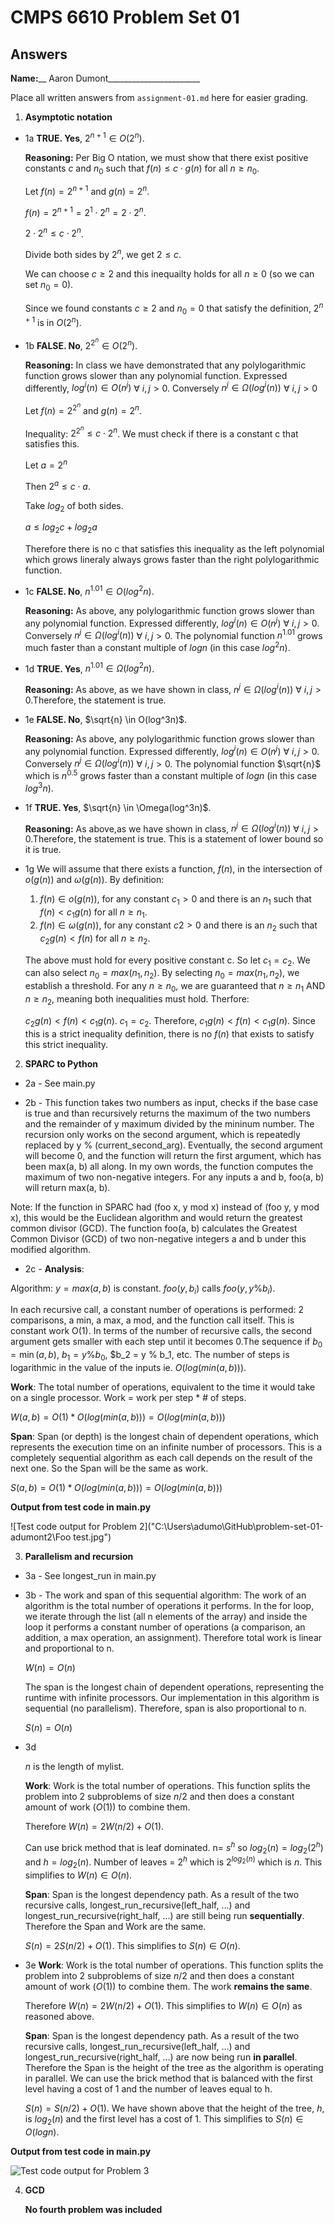   # CMPS 6610 Problem Set 01
## Answers

**Name:**__ Aaron Dumont_______________________


Place all written answers from `assignment-01.md` here for easier grading.

1. **Asymptotic notation**
  - 1a **TRUE. Yes**, $2^{n+1} \in O(2^n)$.

    **Reasoning:**
    Per Big O ntation, we must show that there exist positive constants $c$ and $n_0$ such that $f(n) \le c \cdot g(n)$ for all $n \ge n_0$.

    Let $f(n) = 2^{n+1}$ and $g(n) = 2^n$.

    $f(n) = 2^{n+1} = 2^1 \cdot 2^n = 2 \cdot 2^n$.

    $2 \cdot 2^n \le c \cdot 2^n$.

    Divide both sides by $2^n$, we get $2 \le c$.

    We can choose $c \ge 2$ and this inequailty holds for all $n \ge 0$ (so we can set $n_0 = 0$).

    Since we found constants $c \ge 2$ and $n_0 = 0$ that satisfy the definition, $2^{n+1}$ is in $O({2^n})$. 


  - 1b  **FALSE. No**, $2^{2^n} \in O(2^n)$.

    **Reasoning:** In class we have demonstrated that any polylogarithmic function grows slower than any polynomial function. Expressed differently, $log^i(n) \in O(n^j)$ $\forall$ $i, j > 0$. Conversely $n^j \in \Omega(log^i(n))$ $\forall$ $i, j > 0$

    Let $f(n) = 2^{2^n}$ and $g(n) = 2^n$.
    
    Inequality: $2^{2^n} \le c \cdot 2^n$. We must check if there is a constant c that satisfies this.

    Let $a = 2^n$

    Then $2^a \le c \cdot a$.
    
    Take $log_2$ of both sides.

    $a \le log_2 c + log_2a$

    Therefore there is no c that satisfies this inequality as the left polynomial which grows lineraly always grows faster than the right polylogarithmic function.   
 
  - 1c
    **FALSE. No**, $n^{1.01} \in O(log^2n)$.

    **Reasoning:** As above, any polylogarithmic function grows slower than any polynomial function. Expressed differently, $log^i(n) \in O(n^j)$ $\forall$ $i, j > 0$. Conversely $n^j \in \Omega(log^i(n))$ $\forall$ $i, j > 0$. The polynomial function $n^{1.01}$ grows much faster than a constant multiple of $logn$ (in this case $log^2n$).
  - 1d
    **TRUE. Yes**, $n^{1.01} \in \Omega(log^2n)$.

    **Reasoning:** As above, as we have shown in class, $n^j \in \Omega(log^i(n))$ $\forall$ $i, j > 0$.Therefore, the statement is true.
  - 1e
    **FALSE. No**, $\sqrt{n} \in O(log^3n)$.

    **Reasoning:** As above, any polylogarithmic function grows slower than any polynomial function. Expressed differently, $log^i(n) \in O(n^j)$ $\forall$ $i, j > 0$. Conversely $n^j \in \Omega(log^i(n))$ $\forall$ $i, j > 0$. The polynomial function $\sqrt{n}$ which is $n^{0.5}$ grows faster than a constant multiple of $logn$ (in this case $log^3n$).

  - 1f
     **TRUE. Yes**, $\sqrt{n} \in \Omega(log^3n)$.

    **Reasoning:** As above,as we have shown in class, $n^j \in \Omega(log^i(n))$ $\forall$ $i, j > 0$.Therefore, the statement is true. This is a statement of lower bound so it is true.

  - 1g
    We will assume that there exists a function, $f(n)$, in the intersection of $o(g(n))$ and $\omega(g(n))$. By definition:

    1. $f(n) \in o(g(n))$, for any constant $c_1 > 0$ and there is an $n_1$ such that $f(n) < c_1g(n)$ for all $n \ge n_1$.
    2. $f(n) \in \omega(g(n))$, for any constant $c2 > 0$ and there is an $n_2$ such that $c_2g(n) < f(n)$ for all $n \ge n_2$.

    The above must hold for every positive constant c. So let $c_1 = c_2$. We can also select $n_0 = max (n_1, n_2)$. By selecting  $n_0 = max (n_1, n_2)$, we establish a threshold. For any $n \ge n_0$, we are guaranteed that $n \ge n_1$ AND $n \ge n_2$, meaning both inequalities must hold. Therfore:

    $c_2g(n) < f(n) < c_1g(n)$. $c_1 = c_2$. Therefore, $c_1g(n) < f(n) < c_1g(n)$. Since this is a strict inequality definition, there is no $f(n)$ that exists to satisfy this strict inequality.
2. **SPARC to Python**

  - 2a - See main.py

  - 2b - This function takes two numbers as input, checks if the base case is true and than recursively returns the maximum of the two numbers and the remainder of y maximum divided by the mininum number. The recursion only works on the second argument, which is repeatedly replaced by y % (current_second_arg). Eventually, the second argument will become 0, and the function will return the first argument, which has been max(a, b) all along. In my own words, the function computes the maximum of two non-negative integers. For any inputs a and b, foo(a, b) will return max(a, b).

  Note: If the function in SPARC had (foo x, y mod x) instead of (foo y, y mod x), this would be the Euclidean algorithm and would return the greatest common divisor (GCD). The function foo(a, b) calculates the Greatest Common Divisor (GCD) of two non-negative integers a and b under this modified algorithm. 

- 2c - 
**Analysis**:

Algorithm: $y= max(a,b)$ is constant. $foo(y,b_i)$ calls $foo(y,y\%b_i)$.   

In each recursive call, a constant number of operations is performed: 2 comparisons, a min, a max, a mod, and the function call itself. This is constant work O(1). In terms of the number of recursive calls, the second argument gets smaller with each step until it becomes 0.The sequence if $b_0 = \min(a,b)$, $b_1 = y \% b_0$, $b_2 = y \% b_1, etc. The number of steps is logarithmic in the value of the inputs ie. $O(log(min(a,b)))$.

**Work**: The total number of operations, equivalent to the time it would take on a single processor. Work = work per step * # of steps.

$W(a,b) = O(1) * O(log(min(a,b))) = O(log(min(a,b)))$


**Span**: Span (or depth) is the longest chain of dependent operations, which represents the execution time on an infinite number of processors. This is a completely sequential algorithm as each call depends on the result of the next one. So the Span will be the same as work.

$S(a,b) = O(1) * O(log(min(a,b))) = O(log(min(a,b)))$

  **Output from test code in main.py**

  ![Test code output for Problem 2]("C:\Users\adumo\GitHub\problem-set-01-adumont2\Foo test.jpg")

3. **Parallelism and recursion**
  - 3a - See longest_run in main.py

  - 3b - The work and span of this sequential algorithm: The work of an algorithm is the total number of operations it performs. In the for loop, we iterate through the list (all n elements of the array) and inside the loop it performs a constant number of operations (a comparison, an addition, a max operation, an assignment). Therefore total work is linear and proportional to n.

    $W(n) = O(n)$

    The span is the longest chain of dependent operations, representing the runtime with infinite processors. Our implementation in this algorithm is sequential (no parallelism). Therefore, span is also proportional to n.

    $S(n) = O(n)$

  - 3d

    $n$ is the length of mylist.

    **Work**: Work is the total number of operations. This function splits the problem into 2 subproblems of size $n/2$ and then does a constant amount of work ($O(1)$) to combine them. 
    
    Therefore $W(n) = 2W(n/2) + O(1)$. 
    
    Can use brick method that is leaf dominated. n= $s^h$ so $log_2(n) = log_2(2^h)$ and $h = log_2(n)$. Number of leaves = $2^h$ which is $2^{log_2(n)}$ which is $n$. This simplifies to $W(n) \in O(n)$.

    **Span**: Span is the longest dependency path. As a result of the two recursive calls, longest_run_recursive(left_half, ...) and longest_run_recursive(right_half, ...) are still being run **sequentially**. Therefore the Span and Work are the same.

    $S(n) = 2S(n/2) + O(1)$. This simplifies to $S(n) \in O(n)$. 

  - 3e
    **Work**: Work is the total number of operations. This function splits the problem into 2 subproblems of size $n/2$ and then does a constant amount of work ($O(1)$) to combine them. The work **remains the same**.
    
    Therefore $W(n) = 2W(n/2) + O(1)$. This simplifies to $W(n) \in O(n)$ as reasoned above.

    **Span**: Span is the longest dependency path. As a result of the two recursive calls, longest_run_recursive(left_half, ...) and longest_run_recursive(right_half, ...) are now being run **in parallel**. Therefore the Span is the height of the tree as the algorithm is operating in parallel. We can use the brick method that is balanced with the first level having a cost of 1 and the number of leaves equal to h.

    $S(n) = S(n/2) + O(1)$. We have shown above that the height of the tree, $h$, is $log_2(n)$ and the first level has a cost of 1. This simplifies to $S(n) \in O(logn)$. 
  
  **Output from test code in main.py**

  ![Test code output for Problem 3]("C:\Users\adumo\GitHub\problem-set-01-adumont2\TestOutput.jpg")

4. **GCD**

    **No fourth problem was included**